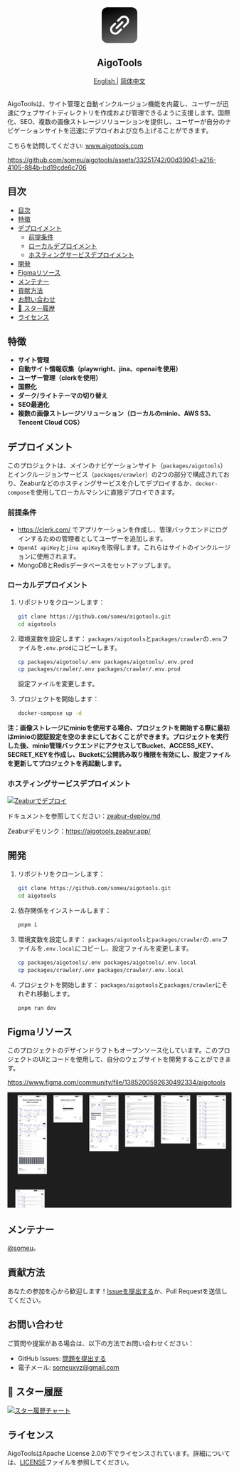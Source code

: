 <div align="center">
  <a href="https://github.com/someu/aigotools.git">
    <img src="images/logo.png" alt="Logo" width="80" height="80">
  </a>
  <h2 align="center">AigoTools</h2>
  <a href="README.md">
    English
  </a>
  |
  <a href="README.zh-CN.md">
    简体中文
  </a>
  <br>
  <br>
</div>

AigoToolsは、サイト管理と自動インクルージョン機能を内蔵し、ユーザーが迅速にウェブサイトディレクトリを作成および管理できるように支援します。国際化、SEO、複数の画像ストレージソリューションを提供し、ユーザーが自分のナビゲーションサイトを迅速にデプロイおよび立ち上げることができます。

こちらを訪問してください: <a href="https://www.aigotools.com/cn">www.aigotools.com</a>

https://github.com/someu/aigotools/assets/33251742/00d39041-a216-4105-884b-bd19cde6c706


## 目次

- [目次](#目次)
- [特徴](#特徴)
- [デプロイメント](#デプロイメント)
  - [前提条件](#前提条件)
  - [ローカルデプロイメント](#ローカルデプロイメント)
  - [ホスティングサービスデプロイメント](#ホスティングサービスデプロイメント)
- [開発](#開発)
- [Figmaリソース](#figmaリソース)
- [メンテナー](#メンテナー)
- [貢献方法](#貢献方法)
- [お問い合わせ](#お問い合わせ)
- [🌟 スター履歴](#-スター履歴)
- [ライセンス](#ライセンス)

## 特徴

- **サイト管理**
- **自動サイト情報収集（playwright、jina、openaiを使用）**
- **ユーザー管理（clerkを使用）**
- **国際化**
- **ダーク/ライトテーマの切り替え**
- **SEO最適化**
- **複数の画像ストレージソリューション（ローカルのminio、AWS S3、Tencent Cloud COS）**

## デプロイメント

このプロジェクトは、メインのナビゲーションサイト（`packages/aigotools`）とインクルージョンサービス（`packages/crawler`）の2つの部分で構成されており、Zeaburなどのホスティングサービスを介してデプロイするか、`docker-compose`を使用してローカルマシンに直接デプロイできます。

### 前提条件

- https://clerk.com/ でアプリケーションを作成し、管理バックエンドにログインするための管理者としてユーザーを追加します。
- `OpenAI apiKey`と`jina apiKey`を取得します。これらはサイトのインクルージョンに使用されます。
- MongoDBとRedisデータベースをセットアップします。

### ローカルデプロイメント

1. リポジトリをクローンします：

   ```bash
   git clone https://github.com/someu/aigotools.git
   cd aigotools
   ```

2. 環境変数を設定します：
   `packages/aigotools`と`packages/crawler`の`.env`ファイルを`.env.prod`にコピーします。

   ```bash
   cp packages/aigotools/.env packages/aigotools/.env.prod
   cp packages/crawler/.env packages/crawler/.env.prod
   ```

   設定ファイルを変更します。

3. プロジェクトを開始します：

   ```bash
   docker-compose up -d
   ```

**注：画像ストレージにminioを使用する場合、プロジェクトを開始する際に最初はminioの認証設定を空のままにしておくことができます。プロジェクトを実行した後、minio管理バックエンドにアクセスしてBucket、ACCESS_KEY、SECRET_KEYを作成し、Bucketに公開読み取り権限を有効にし、設定ファイルを更新してプロジェクトを再起動します。**

### ホスティングサービスデプロイメント

[![Zeaburでデプロイ](https://zeabur.com/button.svg)](https://zeabur.com/templates/9PSGFO?referralCode=someu)

ドキュメントを参照してください：[zeabur-deploy.md](./docs/zeabur-deploy.md)

Zeaburデモリンク：https://aigotools.zeabur.app/

## 開発

1. リポジトリをクローンします：

   ```bash
   git clone https://github.com/someu/aigotools.git
   cd aigotools
   ```

2. 依存関係をインストールします：

   ```bash
   pnpm i
   ```

3. 環境変数を設定します：
   `packages/aigotools`と`packages/crawler`の`.env`ファイルを`.env.local`にコピーし、設定ファイルを変更します。

   ```bash
   cp packages/aigotools/.env packages/aigotools/.env.local
   cp packages/crawler/.env packages/crawler/.env.local
   ```

4. プロジェクトを開始します：
   `packages/aigotools`と`packages/crawler`にそれぞれ移動します。

   ```bash
   pnpm run dev
   ```

## Figmaリソース

このプロジェクトのデザインドラフトもオープンソース化しています。このプロジェクトのUIとコードを使用して、自分のウェブサイトを開発することができます。

https://www.figma.com/community/file/1385200592630492334/aigotools

![AigoTools Figma](./images/figma-preview.jpg)


## メンテナー

[@someu](https://github.com/someu)。

## 貢献方法

あなたの参加を心から歓迎します！[Issueを提出する](https://github.com/someu/aigotools/issues/new)か、Pull Requestを送信してください。

## お問い合わせ

ご質問や提案がある場合は、以下の方法でお問い合わせください：

- GitHub Issues: [問題を提出する](https://github.com/someu/aigotools/issues)
- 電子メール: someuxyz@gmail.com

## 🌟 スター履歴

[![スター履歴チャート](https://api.star-history.com/svg?repos=someu/aigotools&type=Timeline)](https://star-history.com/#someu/aigotools&Timeline)


## ライセンス

AigoToolsはApache License 2.0の下でライセンスされています。詳細については、[LICENSE](./LICENSE)ファイルを参照してください。
